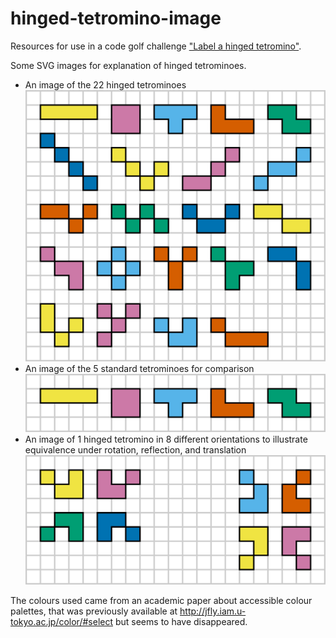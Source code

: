 # hinged-tetromino-image
Resources for use in a code golf challenge ["Label a hinged tetromino"](https://codegolf.codidact.com/posts/288502).

Some SVG images for explanation of hinged tetrominoes.
- An image of the 22 hinged tetrominoes  
[![the 22 hinged tetrominoes](hinged_tetrominoes.svg)](hinged_tetrominoes.svg)
- An image of the 5 standard tetrominoes for comparison  
[![the 5 standard tetrominoes](tetrominoes.svg)](tetrominoes.svg)
- An image of 1 hinged tetromino in 8 different orientations to illustrate equivalence under rotation, reflection, and translation  
[![8 equivalent hinged tetrominoes](equivalent_hinged_tetrominoes.svg)](equivalent_hinged_tetrominoes.svg)

The colours used came from an academic paper about accessible colour palettes, that was previously available at http://jfly.iam.u-tokyo.ac.jp/color/#select but seems to have disappeared.